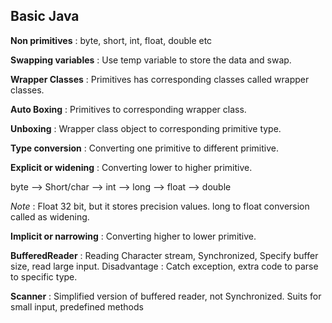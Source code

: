 ## Basic Java
**Non primitives** : byte, short, int, float, double etc

**Swapping variables** : Use temp variable to store the data and swap.

**Wrapper Classes** : Primitives has corresponding classes called wrapper classes.

**Auto Boxing** : Primitives to corresponding wrapper class.

**Unboxing** : Wrapper class object to corresponding primitive type.

**Type conversion** : Converting one primitive to different primitive.

**Explicit or widening** : Converting lower to higher primitive.

byte --> Short/char --> int --> long --> float --> double

*Note* : Float 32 bit, but it stores precision values. long to float conversion called as 
widening.

**Implicit or narrowing** : Converting higher to lower primitive.

**BufferedReader** : Reading Character stream, Synchronized, Specify buffer size, read
large input. Disadvantage : Catch exception, extra code to parse to specific type.

**Scanner** : Simplified version of buffered reader, not Synchronized. Suits for small input,
predefined methods



